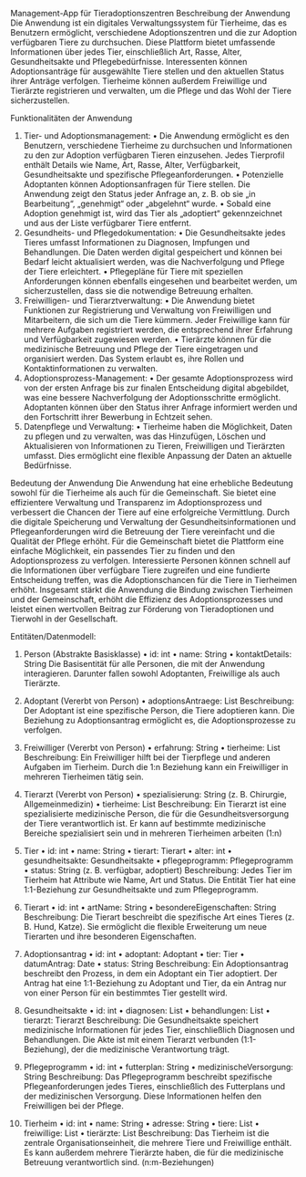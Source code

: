Management-App für Tieradoptionszentren
Beschreibung der Anwendung
Die Anwendung ist ein digitales Verwaltungssystem für Tierheime, das es Benutzern ermöglicht, verschiedene Adoptionszentren und die zur Adoption verfügbaren Tiere zu durchsuchen. Diese Plattform bietet umfassende Informationen über jedes Tier, einschließlich Art, Rasse, Alter, Gesundheitsakte und Pflegebedürfnisse.
Interessenten können Adoptionsanträge für ausgewählte Tiere stellen und den aktuellen Status ihrer Anträge verfolgen. Tierheime können außerdem Freiwillige und Tierärzte registrieren und verwalten, um die Pflege und das Wohl der Tiere sicherzustellen.

Funktionalitäten der Anwendung
1.	 Tier- und Adoptionsmanagement:
•	Die Anwendung ermöglicht es den Benutzern, verschiedene Tierheime zu durchsuchen und Informationen zu den zur Adoption verfügbaren Tieren einzusehen. Jedes Tierprofil enthält Details wie Name, Art, Rasse, Alter, Verfügbarkeit, Gesundheitsakte und spezifische Pflegeanforderungen.
•	Potenzielle Adoptanten können Adoptionsanfragen für Tiere stellen. Die Anwendung zeigt den Status jeder Anfrage an, z. B. ob sie „in Bearbeitung“, „genehmigt“ oder „abgelehnt“ wurde.
•	Sobald eine Adoption genehmigt ist, wird das Tier als „adoptiert“ gekennzeichnet und aus der Liste verfügbarer Tiere entfernt.
2.	Gesundheits- und Pflegedokumentation:
•	Die Gesundheitsakte jedes Tieres umfasst Informationen zu Diagnosen, Impfungen und Behandlungen. Die Daten werden digital gespeichert und können bei Bedarf leicht aktualisiert werden, was die Nachverfolgung und Pflege der Tiere erleichtert.
•	Pflegepläne für Tiere mit speziellen Anforderungen können ebenfalls eingesehen und bearbeitet werden, um sicherzustellen, dass sie die notwendige Betreuung erhalten.
3.	 Freiwilligen- und Tierarztverwaltung:
•	Die Anwendung bietet Funktionen zur Registrierung und Verwaltung von Freiwilligen und Mitarbeitern, die sich um die Tiere kümmern. Jeder Freiwillige kann für mehrere Aufgaben registriert werden, die entsprechend ihrer Erfahrung und Verfügbarkeit zugewiesen werden.
•	Tierärzte können für die medizinische Betreuung und Pflege der Tiere eingetragen und organisiert werden. Das System erlaubt es, ihre Rollen und Kontaktinformationen zu verwalten.
4.	Adoptionsprozess-Management:
•	Der gesamte Adoptionsprozess wird von der ersten Anfrage bis zur finalen Entscheidung digital abgebildet, was eine bessere Nachverfolgung der Adoptionsschritte ermöglicht. Adoptanten können über den Status ihrer Anfrage informiert werden und den Fortschritt ihrer Bewerbung in Echtzeit sehen.
5.	 Datenpflege und Verwaltung:
•	Tierheime haben die Möglichkeit, Daten zu pflegen und zu verwalten, was das Hinzufügen, Löschen und Aktualisieren von Informationen zu Tieren, Freiwilligen und Tierärzten umfasst. Dies ermöglicht eine flexible Anpassung der Daten an aktuelle Bedürfnisse.

Bedeutung der Anwendung
Die Anwendung hat eine erhebliche Bedeutung sowohl für die Tierheime als auch für die Gemeinschaft. Sie bietet eine effizientere Verwaltung und Transparenz im Adoptionsprozess und verbessert die Chancen der Tiere auf eine erfolgreiche Vermittlung. Durch die digitale Speicherung und Verwaltung der Gesundheitsinformationen und Pflegeanforderungen wird die Betreuung der Tiere vereinfacht und die Qualität der Pflege erhöht.
Für die Gemeinschaft bietet die Plattform eine einfache Möglichkeit, ein passendes Tier zu finden und den Adoptionsprozess zu verfolgen. Interessierte Personen können schnell auf die Informationen über verfügbare Tiere zugreifen und eine fundierte Entscheidung treffen, was die Adoptionschancen für die Tiere in Tierheimen erhöht.
Insgesamt stärkt die Anwendung die Bindung zwischen Tierheimen und der Gemeinschaft, erhöht die Effizienz des Adoptionsprozesses und leistet einen wertvollen Beitrag zur Förderung von Tieradoptionen und Tierwohl in der Gesellschaft.

Entitäten/Datenmodell:
1.	Person (Abstrakte Basisklasse)
•	id: int
•	name: String
•	kontaktDetails: String
Die Basisentität für alle Personen, die mit der Anwendung interagieren. Darunter fallen sowohl Adoptanten, Freiwillige als auch Tierärzte.

2.	  Adoptant (Vererbt von Person)
•	adoptionsAntraege: List<Adoptionsantrag>
Beschreibung: Der Adoptant ist eine spezifische Person, die Tiere adoptieren kann. Die Beziehung zu Adoptionsantrag ermöglicht es, die Adoptionsprozesse zu verfolgen.
3.	 Freiwilliger (Vererbt von Person)
•	erfahrung: String
•	tierheime: List<Tierheim>
Beschreibung: Ein Freiwilliger hilft bei der Tierpflege und anderen Aufgaben im Tierheim. Durch die 1:n Beziehung kann ein Freiwilliger in mehreren Tierheimen tätig sein.
4.	 Tierarzt (Vererbt von Person)
•	spezialisierung: String (z. B. Chirurgie, Allgemeinmedizin)
•	tierheime: List<Tierheim>
Beschreibung: Ein Tierarzt ist eine spezialisierte medizinische Person, die für die Gesundheitsversorgung der Tiere verantwortlich ist. Er kann auf bestimmte medizinische Bereiche spezialisiert sein und in mehreren Tierheimen arbeiten (1:n)
5.	 Tier
•	id: int
•	name: String
•	tierart: Tierart
•	alter: int
•	gesundheitsakte: Gesundheitsakte
•	pflegeprogramm: Pflegeprogramm
•	status: String (z. B. verfügbar, adoptiert)
Beschreibung: Jedes Tier im Tierheim hat Attribute wie Name, Art und Status. Die Entität Tier hat eine 1:1-Beziehung zur Gesundheitsakte und zum Pflegeprogramm.
6.	Tierart
•	id: int
•	artName: String
•	besondereEigenschaften: String
Beschreibung: Die Tierart beschreibt die spezifische Art eines Tieres (z. B. Hund, Katze). Sie ermöglicht die flexible Erweiterung um neue Tierarten und ihre besonderen Eigenschaften.
7.	Adoptionsantrag
•	id: int
•	adoptant: Adoptant
•	tier: Tier
•	datumAntrag: Date
•	status: String
Beschreibung: Ein Adoptionsantrag beschreibt den Prozess, in dem ein Adoptant ein Tier adoptiert. Der Antrag hat eine 1:1-Beziehung zu Adoptant und Tier, da ein Antrag nur von einer Person für ein bestimmtes Tier gestellt wird.
8.	 Gesundheitsakte
•	id: int
•	diagnosen: List<String>
•	behandlungen: List<String>
•	tierarzt: Tierarzt
Beschreibung: Die Gesundheitsakte speichert medizinische Informationen für jedes Tier, einschließlich Diagnosen und Behandlungen. Die Akte ist mit einem Tierarzt verbunden (1:1-Beziehung), der die medizinische Verantwortung trägt.
9.	Pflegeprogramm
•	id: int
•	futterplan: String
•	medizinischeVersorgung: String
Beschreibung: Das Pflegeprogramm beschreibt spezifische Pflegeanforderungen jedes Tieres, einschließlich des Futterplans und der medizinischen Versorgung. Diese Informationen helfen den Freiwilligen bei der Pflege.
10.	Tierheim
•	id: int
•	name: String
•	adresse: String
•	tiere: List<Tier>
•	freiwillige: List<Freiwilliger>
•	tierärzte: List<Tierarzt>
Beschreibung: Das Tierheim ist die zentrale Organisationseinheit, die mehrere Tiere und Freiwillige enthält. Es kann außerdem mehrere Tierärzte haben, die für die medizinische Betreuung verantwortlich sind. (n:m-Beziehungen)











